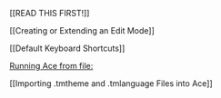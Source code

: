 [[READ THIS FIRST!]]

[[Creating or Extending an Edit Mode]]

[[Default Keyboard Shortcuts]]

[Running Ace from file:](https://github.com/ajaxorg/ace/wiki/Running-Ace-from-a-file:)

[[Importing .tmtheme and .tmlanguage Files into Ace]]